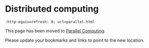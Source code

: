 # Distributed computing

```{meta}
:http-equiv=refresh: 0; url=parallel.html
```

This page has been moved to [Parallel Computing](parallel.md).

Please update your bookmarks and links to point to the new location.